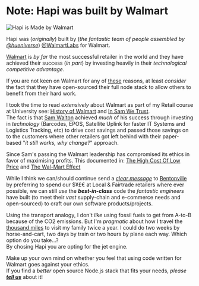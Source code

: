 # Note: Hapi was built by Walmart

![Hapi is Made by Walmart](https://i.imgur.com/bxYADdu.png)

Hapi was (_originally_) built by (_the fantastic team of people assembled by [@hueniverse](https://github.com/hueniverse)_) [@WalmartLabs](https://en.wikipedia.org/wiki/@WalmartLabs)
for Walmart.

[Walmart](https://en.wikipedia.org/wiki/Walmart) is *by far* the most successful
retailer in the world and they have achieved their success (*in part*) by
investing heavily in their *technological competitive advantage*.

If you are not keen on Walmart for any of
[these](https://en.wikipedia.org/wiki/Criticism_of_Walmart) reasons,
at least *consider* the fact that they have open-sourced their full
node stack to allow others to benefit from their hard work.

I took the time to read *extensively* about Walmart as part of my
Retail course at University
see: [History of Walmart](https://en.wikipedia.org/wiki/History_of_Walmart)
and [In Sam We Trust](https://www.bizsum.com/summaries/sam-we-trust).   
The fact is that
[Sam Walton](https://en.wikipedia.org/wiki/Sam_Walton)
achieved *much* of his success through
investing in *technology*
(Barcodes, EPOS, Satellite Uplink for faster IT Systems and Logistics Tracking, etc)
to drive cost savings and passed those savings on to the
customers where other retailers got left behind with their paper-based
"*it still works, why change?*" approach.

Since Sam's passing the Walmart leadership has compromised its ethics
in favor of maximising profits. This documented in:
[The High Cost Of Low Price](https://www.youtube.com/results?search_query=Wal*Mart+-+The+High+Cost+Of+Low+Price)
and [The Wal-Mart Effect](https://en.wikipedia.org/wiki/The_Wal-Mart_Effect)

While I think we can/should continue send a
[*clear message*](https://en.wikipedia.org/wiki/Dollar_voting)
to [Bentonville](https://en.wikipedia.org/wiki/Walmart#Corporate_affairs)
by preferring to spend our $¥£€ at Local & Fairtrade retailers where ever possible,
we can still *use* the ***best-in-class*** code the *fantastic engineers*
have built (to meet their *vast* supply-chain and e-commerce needs and
open-sourced) to craft our own software products/projects.

Using the transport analogy, I don't *like* using fossil fuels to get from A-to-B
because of the CO2 emissions. But I'm *pragmatic* about how I travel
the [thousand miles](https://www.wolframalpha.com/input/?i=distance+from+London+to+Lisbon)
to visit my family twice a year. I could do two weeks by horse-and-cart,
two days by train or two hours by plane each way. Which option do you take...?    
By chosing Hapi you are opting for the jet engine.

Make up your own mind on whether you feel that using code written for Walmart
goes against your ethics. <br />
If you find a *better* open source Node.js stack that fits your needs,
*please* ***[tell us](https://twitter.com/nelsonic)*** about it!
